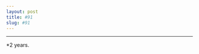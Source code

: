 ```yaml
---
layout: post
title: #91
slug: #91
---
```

---
<p class="description" style="text-align: justify;">
*2 years.
